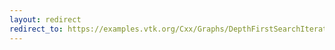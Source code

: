 ```yaml
---
layout: redirect
redirect_to: https://examples.vtk.org/Cxx/Graphs/DepthFirstSearchIterator/
---
```

